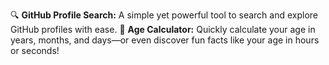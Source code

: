 🔍 **GitHub Profile Search:** A simple yet powerful tool to search and explore GitHub profiles with ease.
🧮 **Age Calculator:** Quickly calculate your age in years, months, and days—or even discover fun facts like your age in hours or seconds!
